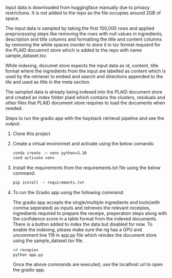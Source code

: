 
Input data is downloaded from huggingface manually due to privacy restrictions. It is not added to the repo as the file occupies around 2GB of space. 

The input data is sampled by taking the first 100,000 rows and applied preprocessing steps like removing the rows with null values in ingredients, description and title columns and formatting the title and content columns by removing the white spaces inorder to store it in tsv format requierd for the PLAID docuemnt store which is added to the repo with name sample_dataset.tsv.

While indexing, documet store expects the input data as id, content, title format where the ingredients from the input are labelled as content which is used by the retriever to embed and search and directions appended to the tile and used as title in the meta section. 


The sampled data is already being indexed into the PLAID document store and created an index folder plaid which contains the clusters, residuals and other files that PLAID document store requires to load the documents when needed.

Steps to run the gradio app with the haystack retrieval pipeline and see the output:

1) Clone this project 

2) Create a virtual environmet and activate using the below comands:

    ```bash
    conda create -n venv python=3.10
    cond activate venv
    ```

3) Install the requirements from the requirements.txt file using the below command:

    ```bash
    pip install -r requirements.txt
    ```

4) To run the Gradio app using the following command:

    The gradio app accepts the single/multiple ingredients and tools(with comma seperated) as inputs and retrieves the relevant receipies, ingredients required to prepare the receipe, preperation steps along with the confidence score in a table format from the indexed documents.
    There is a button added to index the data but disabled for now. To enable the indexing, please make sure the rig has a GPU and uncomment line 119 in app.py file which reindex the document store using the sample_dataset.tsv file.

    ```bash
    cd recepies
    python app.py
    ```
    Once the above commands are executed, use the localhost url to open the gradio app.

